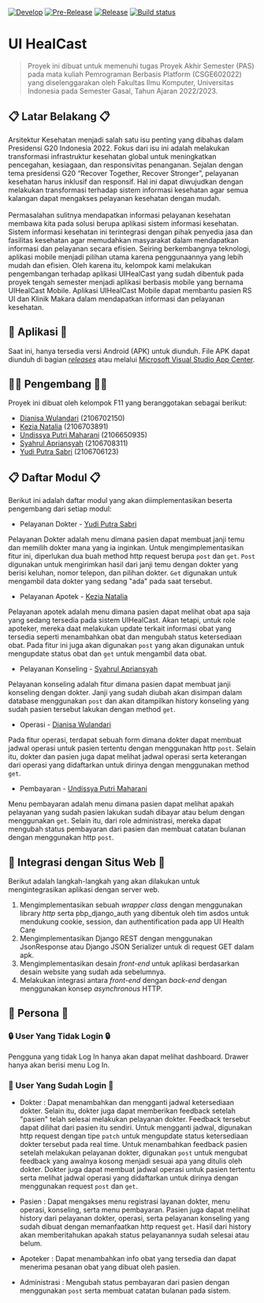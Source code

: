 [![Develop](https://github.com/UI-HealCast/F11-UIHealCast-mobile/actions/workflows/develop.yml/badge.svg)](https://github.com/UI-HealCast/F11-UIHealCast-mobile/actions/workflows/develop.yml)
[![Pre-Release](https://github.com/UI-HealCast/F11-UIHealCast-mobile/actions/workflows/pre-release.yml/badge.svg)](https://github.com/UI-HealCast/F11-UIHealCast-mobile/actions/workflows/pre-release.yml)
[![Release](https://github.com/UI-HealCast/F11-UIHealCast-mobile/actions/workflows/release.yml/badge.svg)](https://github.com/UI-HealCast/F11-UIHealCast-mobile/actions/workflows/release.yml)
[![Build status](https://build.appcenter.ms/v0.1/apps/ef11849e-06e6-4af7-bf12-a8064576b4fd/branches/main/badge)](https://install.appcenter.ms/orgs/uihealcast/apps/uihealcast/distribution_groups/public)

# UI HealCast

> Proyek ini dibuat untuk memenuhi tugas Proyek Akhir Semester (PAS)
> pada mata kuliah Pemrograman Berbasis Platform (CSGE602022) yang
> diselenggarakan oleh Fakultas Ilmu Komputer, Universitas Indonesia
> pada Semester Gasal, Tahun Ajaran 2022/2023.

## 📋 Latar Belakang 📋
Arsitektur Kesehatan menjadi salah satu isu penting yang dibahas dalam Presidensi G20 Indonesia 2022. Fokus dari isu ini adalah melakukan transformasi infrastruktur kesehatan global untuk meningkatkan pencegahan, kesiagaan, dan responsivitas penanganan. Sejalan dengan tema presidensi G20 “Recover Together, Recover Stronger”, pelayanan kesehatan harus inklusif dan responsif. Hal ini dapat diwujudkan dengan melakukan transformasi terhadap sistem informasi kesehatan agar semua kalangan dapat mengakses pelayanan kesehatan dengan mudah.
<br/>
<br/>
Permasalahan sulitnya mendapatkan informasi pelayanan kesehatan membawa kita pada solusi berupa aplikasi sistem informasi kesehatan. Sistem informasi kesehatan ini terintegrasi dengan pihak penyedia jasa dan fasilitas kesehatan agar memudahkan masyarakat dalam mendapatkan informasi dan pelayanan secara efisien. Seiring berkembangnya teknologi, aplikasi mobile menjadi pilihan utama karena penggunaannya yang lebih mudah dan efisien. Oleh karena itu, kelompok kami melakukan pengembangan terhadap aplikasi UIHealCast yang sudah dibentuk pada proyek tengah semester menjadi aplikasi berbasis mobile yang bernama UIHealCast Mobile. Aplikasi UIHealCast Mobile dapat membantu pasien RS UI dan Klinik Makara dalam mendapatkan informasi dan pelayanan kesehatan.

## 📱 Aplikasi 📱
Saat ini, hanya tersedia versi Android (APK) untuk diunduh. File APK dapat diunduh di bagian [_releases_](https://github.com/UI-HealCast/F11-UIHealCast-mobile/releases) atau melalui [Microsoft Visual Studio App Center](https://install.appcenter.ms/orgs/uihealcast/apps/uihealcast/distribution_groups/public).
 
## 👨‍💻 Pengembang 👩‍💻
Proyek ini dibuat oleh kelompok F11 yang beranggotakan sebagai berikut:
- [Dianisa Wulandari](https://github.com/dianisa) (2106702150)
- [Kezia Natalia](https://github.com/kezianatalia) (2106703891)
- [Undissya Putri Maharani](https://github.com/UndissyaPutri) (2106650935)
- [Syahrul Apriansyah](https://github.com/SyahrulApr86) (2106708311)
- [Yudi Putra Sabri](https://github.com/yudiptr) (2106706123)

## 📋 Daftar Modul 📋
Berikut ini adalah daftar modul yang akan diimplementasikan beserta pengembang dari setiap modul:
* Pelayanan Dokter - [Yudi Putra Sabri](https://github.com/yudiptr)

Pelayanan Dokter adalah menu dimana pasien dapat membuat janji temu dan memilih dokter mana yang ia inginkan. Untuk mengimplementasikan fitur ini, diperlukan dua buah method http request berupa `post` dan `get`. `Post` digunakan untuk mengirimkan hasil dari janji temu dengan dokter yang berisi keluhan, nomor telepon, dan pilihan dokter. `Get` digunakan untuk mengambil data dokter yang sedang "ada" pada saat tersebut.

* Pelayanan Apotek - [Kezia Natalia](https://github.com/kezianatalia)

Pelayanan apotek adalah menu dimana pasien dapat melihat obat apa saja yang sedang tersedia pada sistem UIHealCast. Akan tetapi, untuk role apoteker, mereka daat melakukan update terkait informasi obat yang tersedia seperti menambahkan obat dan mengubah status ketersediaan obat. Pada fitur ini juga akan digunakan `post` yang akan digunakan untuk mengupdate status obat dan `get` untuk mengambil data obat.

* Pelayanan Konseling - [Syahrul Apriansyah](https://github.com/SyahrulApr86)

Pelayanan konseling adalah fitur dimana pasien dapat membuat janji konseling dengan dokter. Janji yang sudah diubah akan disimpan dalam database menggunakan `post` dan akan ditampilkan history konseling yang sudah pasien tersebut lakukan dengan method `get`.

* Operasi - [Dianisa Wulandari](https://github.com/dianisa)

Pada fitur operasi, terdapat sebuah form dimana dokter dapat membuat jadwal operasi untuk pasien tertentu dengan menggunakan http `post`. Selain itu, dokter dan pasien juga dapat melihat jadwal operasi serta keterangan dari operasi yang didaftarkan untuk dirinya dengan menggunakan method `get`.

* Pembayaran - [Undissya Putri Maharani](https://github.com/UndissyaPutri)

Menu pembayaran adalah menu dimana pasien dapat melihat apakah pelayanan yang sudah pasien lakukan sudah dibayar atau belum dengan menggunakan `get`. Selain itu, dari role administrasi, mereka dapat mengubah status pembayaran dari pasien dan membuat catatan bulanan dengan menggunakan http `post`.


## 🔗 Integrasi dengan Situs Web 🔗
Berikut adalah langkah-langkah yang akan dilakukan untuk mengintegrasikan aplikasi dengan server web.

1. Mengimplementasikan sebuah _wrapper class_ dengan menggunakan library _http_ serta pbp_django_auth yang dibentuk oleh tim asdos untuk mendukung cookie, session, dan authentification pada app UI Health Care
2. Mengimplementasikan Django REST dengan menggunakan JsonResponse atau Django JSON Serializer untuk di request GET dalam apk.
3. Mengimplementasikan desain _front-end_ untuk aplikasi berdasarkan desain website yang sudah ada sebelumnya.
4. Melakukan integrasi antara _front-end_ dengan _back-end_ dengan menggunakan konsep _asynchronous_ HTTP.

## 👥 Persona 👥
### 🔒 User Yang Tidak Login 🔒
Pengguna yang tidak Log In hanya akan dapat melihat dashboard. Drawer hanya akan berisi menu Log In.

### 🔑 User Yang Sudah Login 🔑

* Dokter :
Dapat menambahkan dan mengganti jadwal ketersediaan dokter. Selain itu, dokter juga dapat memberikan feedback setelah "pasien" telah selesai melakukan pelayanan dokter. Feedback tersebut dapat dilihat dari pasien itu sendiri. Untuk mengganti jadwal, digunakan http request dengan tipe `patch` untuk mengupdate status ketersediaan dokter tersebut pada real time. Untuk menambahkan feedback pasien setelah melakukan pelayanan dokter, digunakan `post` untuk mengubat feedback yang awalnya kosong menjadi sesuai apa yang ditulis oleh dokter. Dokter juga dapat membuat jadwal operasi untuk pasien tertentu serta melihat jadwal operasi yang didaftarkan untuk dirinya dengan menggunakan request `post` dan `get`.

* Pasien :
Dapat mengakses menu registrasi layanan dokter, menu operasi, konseling, serta menu pembayaran. Pasien juga dapat melihat history dari pelayanan dokter, operasi, serta pelayanan konseling yang sudah dibuat dengan memanfaatkan http request `get`. Hasil dari history akan memberitahukan apakah status pelayanannya sudah selesai atau belum.

* Apoteker :
Dapat menambahkan info obat yang tersedia dan dapat menerima pesanan obat yang dibuat oleh pasien.

* Administrasi :
Mengubah status pembayaran dari pasien dengan menggunakan `post` serta membuat catatan bulanan pada sistem.



